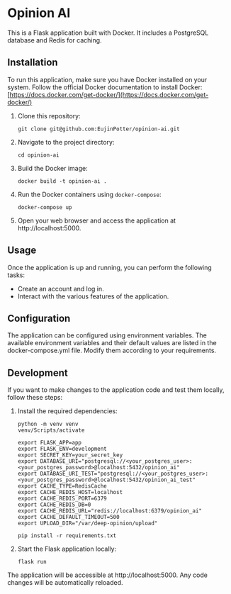# Opinion AI

This is a Flask application built with Docker. It includes a PostgreSQL database and Redis for caching.

## Installation

To run this application, make sure you have Docker installed on your system. Follow the official Docker documentation to install Docker: [https://docs.docker.com/get-docker/](https://docs.docker.com/get-docker/)

1. Clone this repository:
   ```shell
   git clone git@github.com:EujinPotter/opinion-ai.git
2. Navigate to the project directory:
   ```shell
   cd opinion-ai
3. Build the Docker image:
   ```shell
   docker build -t opinion-ai .
4. Run the Docker containers using `docker-compose`:
   ```shell
   docker-compose up
5. Open your web browser and access the application at http://localhost:5000.

## Usage
Once the application is up and running, you can perform the following tasks:
- Create an account and log in.
- Interact with the various features of the application.

## Configuration
The application can be configured using environment variables. The available environment variables and their default values are listed in the docker-compose.yml file. Modify them according to your requirements.

## Development
If you want to make changes to the application code and test them locally, follow these steps:
1. Install the required dependencies:
   ```shell
   python -m venv venv
   venv/Scripts/activate
   
   export FLASK_APP=app
   export FLASK_ENV=development
   export SECRET_KEY=your_secret_key
   export DATABASE_URI="postgresql://<your_postgres_user>:<your_postgres_password>@localhost:5432/opinion_ai"
   export DATABASE_URI_TEST="postgresql://<your_postgres_user>:<your_postgres_password>@localhost:5432/opinion_ai_test"
   export CACHE_TYPE=RedisCache
   export CACHE_REDIS_HOST=localhost
   export CACHE_REDIS_PORT=6379
   export CACHE_REDIS_DB=0
   export CACHE_REDIS_URL="redis://localhost:6379/opinion_ai"
   export CACHE_DEFAULT_TIMEOUT=500
   export UPLOAD_DIR="/var/deep-opinion/upload"
   
   pip install -r requirements.txt
2. Start the Flask application locally:
   ```shell
   flask run
The application will be accessible at http://localhost:5000. Any code changes will be automatically reloaded.